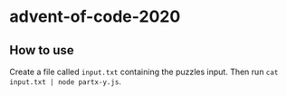 # advent-of-code-2020

## How to use

Create a file called `input.txt` containing the puzzles input. Then run `cat input.txt | node partx-y.js`.
